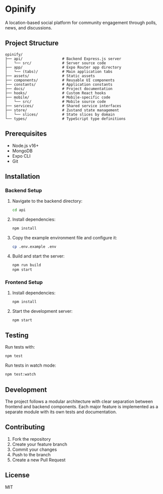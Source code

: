# Opinify

A location-based social platform for community engagement through polls, news, and discussions.

## Project Structure

```
opinify/
├── api/                  # Backend Express.js server
│   └── src/              # Server source code
├── app/                  # Expo Router app directory
│   └── (tabs)/           # Main application tabs
├── assets/               # Static assets
├── components/           # Reusable UI components
├── constants/            # Application constants
├── docs/                 # Project documentation
├── hooks/                # Custom React hooks
├── mobile/               # Mobile-specific code
│   └── src/              # Mobile source code
├── services/             # Shared service interfaces
├── store/                # Zustand state management
│   └── slices/           # State slices by domain
└── types/                # TypeScript type definitions
```

## Prerequisites

- Node.js v16+
- MongoDB
- Expo CLI
- Git

## Installation

### Backend Setup

1. Navigate to the backend directory:
   ```bash
   cd api
   ```

2. Install dependencies:
   ```bash
   npm install
   ```

3. Copy the example environment file and configure it:
   ```bash
   cp .env.example .env
   ```

4. Build and start the server:
   ```bash
   npm run build
   npm start
   ```

### Frontend Setup

1. Install dependencies:
   ```bash
   npm install
   ```

2. Start the development server:
   ```bash
   npm start
   ```

## Testing

Run tests with:
```bash
npm test
```

Run tests in watch mode:
```bash
npm test:watch
```

## Development

The project follows a modular architecture with clear separation between frontend and backend components. Each major feature is implemented as a separate module with its own tests and documentation.

## Contributing

1. Fork the repository
2. Create your feature branch
3. Commit your changes
4. Push to the branch
5. Create a new Pull Request

## License

MIT
